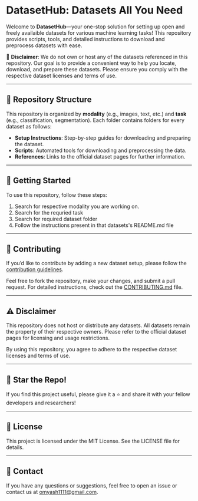 # DatasetHub: Datasets All You Need

Welcome to **DatasetHub**—your one-stop solution for setting up open and freely availaible datasets for various machine learning tasks! This repository provides scripts, tools, and detailed instructions to download and preprocess datasets with ease. 

🚨 **Disclaimer**: We do not own or host any of the datasets referenced in this repository. Our goal is to provide a convenient way to help you locate, download, and prepare these datasets. Please ensure you comply with the respective dataset licenses and terms of use.

---

## 📂 Repository Structure

This repository is organized by **modality** (e.g., images, text, etc.) and **task** (e.g., classification, segmentation). Each folder contains folders for every dataset as follows:

- **Setup Instructions**: Step-by-step guides for downloading and preparing the dataset.
- **Scripts**: Automated tools for downloading and preprocessing the data.
- **References**: Links to the official dataset pages for further information.

---

## 🚀 Getting Started

To use this repository, follow these steps:
1. Search for respective modality you are working on.
2. Search for the requried task
3. Search for required dataset folder
4. Follow the instructions present in that datasets's README.md file

---

## 🤝 Contributing

If you’d like to contribute by adding a new dataset setup, please follow the [contribution guidelines](./CONTRIBUTING.md).

Feel free to fork the repository, make your changes, and submit a pull request. For detailed instructions, check out the [CONTRIBUTING.md](./CONTRIBUTING.md) file.

---

## ⚠️ Disclaimer

This repository does not host or distribute any datasets. All datasets remain the property of their respective owners. Please refer to the official dataset pages for licensing and usage restrictions.

By using this repository, you agree to adhere to the respective dataset licenses and terms of use.


---
## 🌟 Star the Repo!

If you find this project useful, please give it a ⭐ and share it with your fellow developers and researchers!

---
## 📜 License

This project is licensed under the MIT License. See the LICENSE file for details.


---
## 📧 Contact

If you have any questions or suggestions, feel free to open an issue or contact us at omyash1111@gmail.com.
